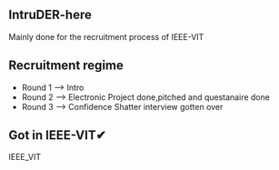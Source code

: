 ## IntruDER-here
Mainly done for the recruitment process of IEEE-VIT
## Recruitment regime
- Round 1 --> Intro 
- Round 2 --> Electronic Project done,pitched and questanaire done
- Round 3 --> Confidence Shatter interview gotten over 
## Got in IEEE-VIT✔
IEEE_VIT
